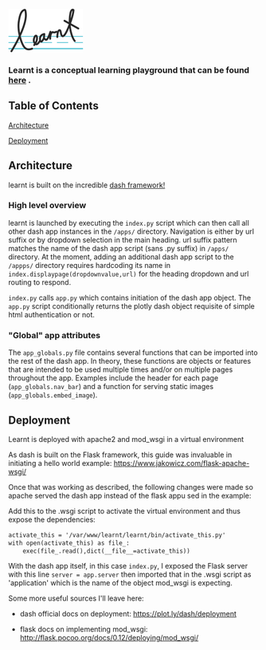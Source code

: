 ![alt text](https://github.com/adamlbailey/learnt/blob/master/static/learnt_logo.png)

### Learnt is a conceptual learning playground that can be found [here](http://learnt.world) .  

## Table of Contents 

[Architecture](#architecture-section)

[Deployment](#deployment-section)

<a name="architecture-section"></a>
## Architecture

learnt is built on the incredible [dash framework!](https://plot.ly/products/dash/)

### High level overview 

learnt is launched by executing the `index.py` script which can then call all other dash app instances in the `/apps/` directory. Navigation is either by url suffix or by dropdown selection in the main heading. url suffix pattern matches the name of the dash app script (sans .py suffix) in `/apps/` directory. At the moment, adding an additional dash app script to the `/appps/` directory requires hardcoding its name in `index.displaypage(dropdownvalue,url)` for the heading dropdown and url routing to respond. 

`index.py` calls `app.py` which contains initiation of the dash app object. The `app.py` script conditionally returns the plotly dash object requisite of simple html authentication or not. 

### "Global" app attributes 

The `app_globals.py` file contains several functions that can be imported into the rest of the dash app. In theory, these functions are objects or features that are intended to be used multiple times and/or on multiple pages throughout the app. Examples include the header for each page (`app_globals.nav_bar`) and a function for serving static images (`app_globals.embed_image`). 

<a name="deployment-section"></a>
## Deployment

Learnt is deployed with apache2 and mod_wsgi in a virtual environment 

As dash is built on the Flask framework, this guide was invaluable in initiating a hello world example: https://www.jakowicz.com/flask-apache-wsgi/

Once that was working as described, the following changes were made so apache served the dash app instead of the flask appu sed in the example:

Add this to the .wsgi script to activate the virtual environment and thus expose the dependencies:

```
activate_this = '/var/www/learnt/learnt/bin/activate_this.py'
with open(activate_this) as file_:
	exec(file_.read(),dict(__file__=activate_this))
```
  
With the dash app itself, in this case `index.py`, I exposed the Flask server with this line `server = app.server` then imported that in the .wsgi script as 'application' which is the name of the object mod_wsgi is expecting.

Some more useful sources I'll leave here: 

* dash official docs on deployment: https://plot.ly/dash/deployment

* flask docs on implementing mod_wsgi: http://flask.pocoo.org/docs/0.12/deploying/mod_wsgi/

  









